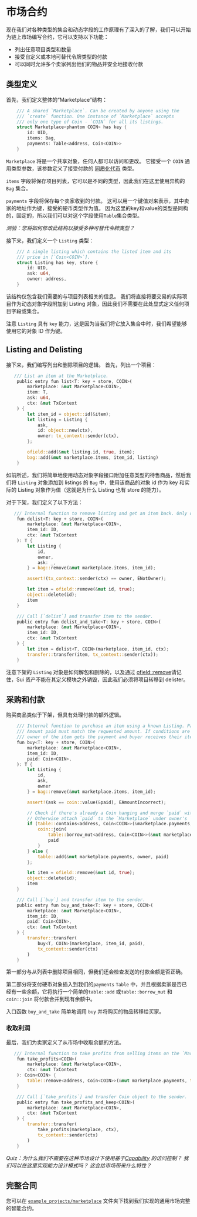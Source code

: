 # 市场合约

现在我们对各种类型的集合和动态字段的工作原理有了深入的了解，我们可以开始为链上市场编写合约，它可以支持以下功能：

- 列出任意项目类型和数量
- 接受自定义或本地可替代令牌类型的付款
- 可以同时允许多个卖家列出他们的物品并安全地接收付款

## 类型定义

首先，我们定义整体的“Marketplace”结构：

```rust
    /// A shared `Marketplace`. Can be created by anyone using the
    /// `create` function. One instance of `Marketplace` accepts
    /// only one type of Coin - `COIN` for all its listings.
    struct Marketplace<phantom COIN> has key {
        id: UID,
        items: Bag,
        payments: Table<address, Coin<COIN>>
    }
```

`Marketplace` 将是一个共享对象，任何人都可以访问和更改。 它接受一个 `COIN` 通用类型参数，该参数定义了接受付款的 [同质化代币](../../unit-three/lessons/4_the_coin_resource_and_create_currency.md) 类型。

`items` 字段将保存项目列表，它可以是不同的类型，因此我们在这里使用异构的 `Bag` 集合。

`payments` 字段将保存每个卖家收到的付款。 这可以用一个键值对来表示，其中卖家的地址作为键，接受的硬币类型作为值。 因为这里的key和value的类型是同构的，固定的，所以我们可以对这个字段使用`Table`集合类型。

_测验：您将如何修改此结构以接受多种可替代令牌类型？_

接下来，我们定义一个 `Listing` 类型：

```rust
    /// A single listing which contains the listed item and its
    /// price in [`Coin<COIN>`].
    struct Listing has key, store {
        id: UID,
        ask: u64,
        owner: address,
    }
```

该结构仅包含我们需要的与项目列表相关的信息。 我们将直接将要交易的实际项目作为动态对象字段附加到 Listing 对象，因此我们不需要在此处显式定义任何项目字段或集合。

注意 `Listing` 具有 `key` 能力，这是因为当我们将它放入集合中时，我们希望能够使用它的对象 ID 作为键。

## Listing and Delisting

接下来，我们编写列出和删除项目的逻辑。 首先，列出一个项目：

```rust
   /// List an item at the Marketplace.
    public entry fun list<T: key + store, COIN>(
        marketplace: &mut Marketplace<COIN>,
        item: T,
        ask: u64,
        ctx: &mut TxContext
    ) {
        let item_id = object::id(&item);
        let listing = Listing {
            ask,
            id: object::new(ctx),
            owner: tx_context::sender(ctx),
        };

        ofield::add(&mut listing.id, true, item);
        bag::add(&mut marketplace.items, item_id, listing)
    }
```

如前所述，我们将简单地使用动态对象字段接口附加任意类型的待售商品，然后我们将 `Listing` 对象添加到 listings 的 `Bag` 中，使用该商品的对象 id 作为 key 和实际的 Listing 对象作为值（这就是为什么 Listing 也有 store 的能力）。

对于下架，我们定义了以下方法：

```rust
   /// Internal function to remove listing and get an item back. Only owner can do that.
    fun delist<T: key + store, COIN>(
        marketplace: &mut Marketplace<COIN>,
        item_id: ID,
        ctx: &mut TxContext
    ): T {
        let Listing {
            id,
            owner,
            ask: _,
        } = bag::remove(&mut marketplace.items, item_id);

        assert!(tx_context::sender(ctx) == owner, ENotOwner);

        let item = ofield::remove(&mut id, true);
        object::delete(id);
        item
    }

    /// Call [`delist`] and transfer item to the sender.
    public entry fun delist_and_take<T: key + store, COIN>(
        marketplace: &mut Marketplace<COIN>,
        item_id: ID,
        ctx: &mut TxContext
    ) {
        let item = delist<T, COIN>(marketplace, item_id, ctx);
        transfer::transfer(item, tx_context::sender(ctx));
    }
```

注意下架的 `Listing` 对象是如何解包和删除的，以及通过  [ofield::remove](https://github.com/MystenLabs/sui/blob/e4c459ff522dc2077d3520f99b514e266935047a/crates/sui-framework/sources/dynamic_object_field.move#L67)请记住，Sui 资产不能在其定义模块之外销毁，因此我们必须将项目转移到 delister。

## 采购和付款

购买商品类似于下架，但具有处理付款的额外逻辑。

```rust
    /// Internal function to purchase an item using a known Listing. Payment is done in Coin<C>.
    /// Amount paid must match the requested amount. If conditions are met,
    /// owner of the item gets the payment and buyer receives their item.
    fun buy<T: key + store, COIN>(
        marketplace: &mut Marketplace<COIN>,
        item_id: ID,
        paid: Coin<COIN>,
    ): T {
        let Listing {
            id,
            ask,
            owner
        } = bag::remove(&mut marketplace.items, item_id);

        assert!(ask == coin::value(&paid), EAmountIncorrect);

        // Check if there's already a Coin hanging and merge `paid` with it.
        // Otherwise attach `paid` to the `Marketplace` under owner's `address`.
        if (table::contains<address, Coin<COIN>>(&marketplace.payments, owner)) {
            coin::join(
                table::borrow_mut<address, Coin<COIN>>(&mut marketplace.payments, owner),
                paid
            )
        } else {
            table::add(&mut marketplace.payments, owner, paid)
        };

        let item = ofield::remove(&mut id, true);
        object::delete(id);
        item
    }

    /// Call [`buy`] and transfer item to the sender.
    public entry fun buy_and_take<T: key + store, COIN>(
        marketplace: &mut Marketplace<COIN>,
        item_id: ID,
        paid: Coin<COIN>,
        ctx: &mut TxContext
    ) {
        transfer::transfer(
            buy<T, COIN>(marketplace, item_id, paid),
            tx_context::sender(ctx)
        )
    }

```

第一部分与从列表中删除项目相同，但我们还会检查发送的付款金额是否正确。

 第二部分将支付硬币对象插入到我们的`payments` `Table` 中，并且根据卖家是否已经有一些余额，它将执行一个简单的`table::add` 或`table::borrow_mut` 和 `coin::join` 将付款合并到现有余额中。

入口函数 `buy_and_take` 简单地调用 `buy` 并将购买的物品转移给买家。

### 收取利润

最后，我们为卖家定义了从市场中收取余额的方法。

```rust
   /// Internal function to take profits from selling items on the `Marketplace`.
    fun take_profits<COIN>(
        marketplace: &mut Marketplace<COIN>,
        ctx: &mut TxContext
    ): Coin<COIN> {
        table::remove<address, Coin<COIN>>(&mut marketplace.payments, tx_context::sender(ctx))
    }

    /// Call [`take_profits`] and transfer Coin object to the sender.
    public entry fun take_profits_and_keep<COIN>(
        marketplace: &mut Marketplace<COIN>,
        ctx: &mut TxContext
    ) {
        transfer::transfer(
            take_profits(marketplace, ctx),
            tx_context::sender(ctx)
        )
    }
```

_Quiz：为什么我们不需要在这种市场设计下使用基于[Capability](../../unit-two/lessons/6_capability_design_pattern.md) 的访问控制？ 我们可以在这里实现能力设计模式吗？ 这会给市场带来什么特性？_

## 完整合同

您可以在 [`example_projects/marketplace`](../example_projects/marketplace/sources/marketplace.move) 文件夹下找到我们实现的通用市场完整的智能合约。